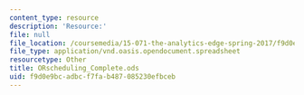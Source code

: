 ```yaml
---
content_type: resource
description: 'Resource:'
file: null
file_location: /coursemedia/15-071-the-analytics-edge-spring-2017/f9d0e9bcadbcf7fab487085230efbceb_ORscheduling_Complete.ods
file_type: application/vnd.oasis.opendocument.spreadsheet
resourcetype: Other
title: ORscheduling_Complete.ods
uid: f9d0e9bc-adbc-f7fa-b487-085230efbceb
---
```

